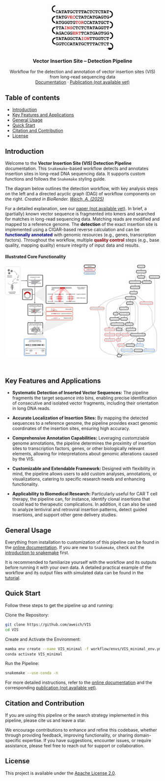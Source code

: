 
<p align="center">
    <img src="/docs/images/logo.png" alt="Logo" width=200>
</p>


<h3 align="center">Vector Insertion Site – Detection Pipeline</h3>
<p align="center">
  Workflow for the detection and annotation of vector insertion sites (VIS) from long-read sequencing data
  <br>
  <a href="https://vis-detection-of-vector-insertion-sites.readthedocs.io/en/latest/">Documentation</a>
  ·
  <a href="">Publication (not available yet)</a>
</p> 

## Table of contents
* [Introduction](#introduction)
* [Key Features and Applications](#key-features-and-applications)
* [General Usage](#general-usage)
* [Quick Start](#quick-start)
* [Citation and Contribution](#citation-and-contribution)
* [License](#license)
    
## Introduction

Welcome to the **Vector Insertion Site (VIS) Detection Pipeline** documentation. This `Snakemake`-based workflow detects and annotates insertion sites in long-read DNA sequencing data. It supports custom functions and follows the `Snakemake` styling guide.  

The diagram below outlines the detection workflow, with key analysis steps on the left and a directed acyclic graph (DAG) of workflow components on the right. *Created in BioRender. [Weich, A. (2025)](https://BioRender.com/z40d414)*  

For a detailed explanation, see our [paper (not available yet)](). In brief, a (partially) known vector sequence is fragmented into kmers and searched for matches in long-read sequencing data. Matching reads are modified and mapped to a reference genome. The **<span style="color:black">detection</span>** of the exact insertion site is implemented using a CIGAR-based reverse calculation and can be **<span style="color:darkblue">functionally annotated</span>** with genomic resources (e.g., genes, transcription factors). Throughout the workflow, multiple **<span style="color:darkred">quality control</span>** steps (e.g., base quality, mapping quality) ensure integrity of input data and results.  


#### Illustrated Core Functionality
<p align="center">
    <a href="/docs/images/Combined_Workflow_for_Documentation.png" target="_blank">
        <img src="/docs/images/Combined_Workflow_for_Documentation.png" alt="Workflow overview">
    </a>
</p>

<br>

## Key Features and Applications

- **Systematic Detection of Inserted Vector Sequences:** The pipeline fragments the target sequence into bins, enabling precise identification of consecutive and isolated vector fragments, including their orientation in long DNA reads.

- **Accurate Localization of Insertion Sites:** By mapping the detected sequences to a reference genome, the pipeline provides exact genomic coordinates of the insertion sites, ensuring high accuracy.

- **Comprehensive Annotation Capabilities:** Leveraging customziable genome annotations, the pipeline determines the proximity of insertion sites to transcription factors, genes, or other biologically relevant elements, allowing for interpretations about genomic alterations caused by the VIS.

- **Customizable and Extendable Framework:** Designed with flexibility in mind, the pipeline allows users to add custom analyses, annotations, or visualizations, catering to specific research needs and enhancing functionality.

- **Applicability to Biomedical Research:** Particularly useful for CAR T cell therapy, the pipeline can, for instance, identify clonal insertions that could lead to therapeutic complications. In addition, it can also be used to analyze lentiviral and retroviral insertion patterns, detect guided insertions, and support other gene delivery studies.

## General Usage

Everything from installation to customization of this pipeline can be found in the [online documentation](https://vis-detection-of-vector-insertion-sites.readthedocs.io/en/latest/). If you are new to `Snakemake`, check out the [introduction to snakemake](https://snakemake.readthedocs.io/en/stable/tutorial/basics.html) first. 

It is recommended to familiarize yourself with the workflow and its outputs before running it with your own data. A detailed practical example of the workflow and its output files with simulated data can be found in the [tutorial](/docs/tutorial/tutorial_intro.md).

## Quick Start

Follow these steps to get the pipeline up and running:

Clone the Repository:

```bash
git clone https://github.com/aweich/VIS
cd VIS
```

Create and Activate the Environment:

```bash
mamba env create --name VIS_minimal -f workflow/envs/VIS_minimal_env.yml
conda activate VIS_minimal
```

Run the Pipeline:

```bash
snakemake --use-conda -n
```

For more detailed instructions, refer to the [online documentation](https://vis-detection-of-vector-insertion-sites.readthedocs.io/en/latest/) and the corresponding [publication (not available yet)]().

## Citation and Contribution

If you are using this pipeline or the search strategy implemented in this pipeline, please cite us and leave a star. 

We encourage contributions to enhance and refine this codebase, whether through providing feedback, improving functionality, or sharing domain-specific expertise. If you have suggestions, encounter issues, or require assistance, please feel free to reach out for support or collaboration.

## License
This project is available under the [Apache License 2.0](LICENSE).
